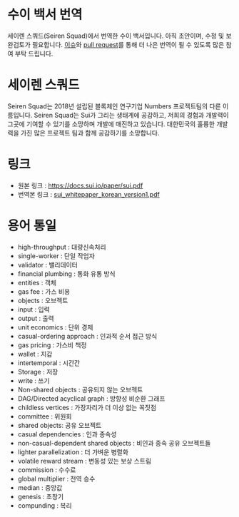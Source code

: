 # 수이 백서 번역

세이렌 스쿼드(Seiren Squad)에서 번역한 수이 백서입니다.
아직 초안이며, 수정 및 보완검토가 필요합니다. [이슈](https://github.com/seirensquad/sui/issues)와 [pull request](https://github.com/seirensquad/sui/pulls)를 통해 더 나은 번역이 될 수 있도록 많은 참여 부탁 드립니다.


# 세이렌 스쿼드
Seiren Squad는 2018년 설립된 블록체인 연구기업 Numbers 프로젝트팀의 다른 이름입니다. Seiren Squad는 Sui가 그리는 생태계에 공감하고, 저희의 경험과 개발력이 그곳에 기여할 수
있기를 소망하며 개발에 매진하고 있습니다. 대한민국의 훌륭한 개발력을 가진 많은 프로젝트 팀과 함께 공감하기를 소망합니다.


# 링크

* 원본 링크 : https://docs.sui.io/paper/sui.pdf
* 번역본 링크 : [sui_whitepaper_korean_version1.pdf](sui_whitepaper_korean_version1.pdf)

# 용어 통일

* high-throughput : 대량신속처리
* single-worker : 단일 작업자
* validator : 밸리데이터
* financial plumbing : 통화 유통 방식
* entities : 객체
* gas fee : 가스 비용
* objects : 오브젝트
* input : 입력
* output : 출력
* unit economics : 단위 경제
* casual-ordering approach : 인과적 순서 접근 방식
* gas pricing : 가스비 책정
* wallet : 지갑
* intertemporal : 시간간
* Storage : 저장
* write : 쓰기
* Non-shared objects : 공유되지 않는 오브젝트
* DAG/Directed acyclical graph : 방향성 비순환 그래프
* childless vertices : 가장자리가 더 이상 없는 꼭짓점
* committee : 위원회
* shared objects: 공유 오브젝트
* casual dependencies : 인과 종속성
* non-casual-dependent shared objects : 비인과 종속 공유 오브젝트들
* lighter parallelization : 더 가벼운 병렬화
* volatile reward stream : 변동성 있는 보상 스트림
* commission : 수수료
* global multiplier : 전역 승수
* median : 중앙값
* genesis : 초창기
* compunding : 복리
